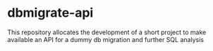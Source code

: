 # dbmigrate-api
This repository allocates the development of a short project to make available an API for a dummy db migration and further SQL analysis
